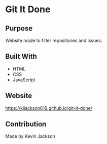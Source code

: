 # Git It Done


## Purpose
Website made to filter repositories and issues.


## Built With
* HTML
* CSS
* JavaScript



## Website
https://kjjackson619.github.io/git-it-done/



## Contribution
Made by Kevin Jackson
